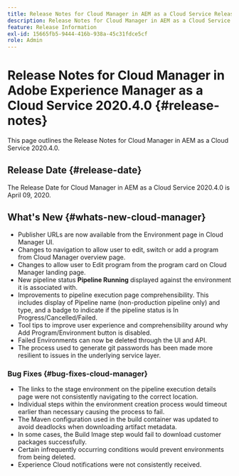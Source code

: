 ```yaml
---
title: Release Notes for Cloud Manager in AEM as a Cloud Service Release 2020.4.0
description: Release Notes for Cloud Manager in AEM as a Cloud Service Release 2020.4.0
feature: Release Information
exl-id: 15665fb5-9444-416b-938a-45c31fdce5cf
role: Admin
---
```

# Release Notes for Cloud Manager in Adobe Experience Manager as a Cloud Service 2020.4.0 {#release-notes}

This page outlines the Release Notes for Cloud Manager in AEM as a Cloud Service 2020.4.0.

## Release Date {#release-date}

The Release Date for Cloud Manager in AEM as a Cloud Service 2020.4.0 is April 09, 2020.

## What's New {#whats-new-cloud-manager}

* Publisher URLs are now available from the Environment page in Cloud Manager UI.
* Changes to navigation to allow user to edit, switch or add a program from Cloud Manager overview page.
* Changes to allow user to Edit program from the program card on Cloud Manager landing page.
* New pipeline status **Pipeline Running** displayed against the environment it is associated with.
* Improvements to pipeline execution page comprehensibility. This includes display of Pipeline name (non-production pipeline only) and type, and a badge to indicate if the pipeline status is In Progress/Cancelled/Failed.
* Tool tips to improve user experience and comprehensibility around why Add Program/Environment button is disabled.
* Failed Environments can now be deleted through the UI and API.
* The process used to generate git passwords has been made more resilient to issues in the underlying service layer.

### Bug Fixes {#bug-fixes-cloud-manager}

* The links to the stage environment on the pipeline execution details page were not consistently navigating to the correct location.
* Individual steps within the environment creation process would timeout earlier than necessary causing the process to fail.
* The Maven configuration used in the build container was updated to avoid deadlocks when downloading artifact metadata.
* In some cases, the Build Image step would fail to download customer packages successfully.
* Certain infrequently occurring conditions would prevent environments from being deleted.
* Experience Cloud notifications were not consistently received.
